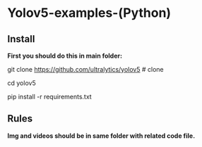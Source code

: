 # Yolov5-examples-(Python)
## Install
**First you should do this in main folder:**

git clone https://github.com/ultralytics/yolov5  # clone	

cd yolov5	

pip install -r requirements.txt	
## Rules
**Img and videos should be in same folder with related code file.**
